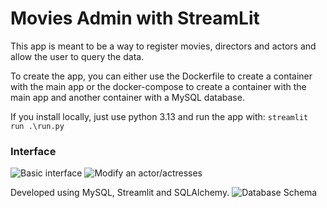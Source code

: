 # Movies Admin with StreamLit

This app is meant to be a way to register movies, directors and actors and allow the user to query the data.

To create the app, you can either use the Dockerfile to create a container with the main app or the docker-compose to
create a container with the main app and another container with a MySQL database.

If you install locally, just use python 3.13 and run the app with: ``streamlit run .\run.py``

### Interface

![Basic interface](https://i.postimg.cc/G2ymCjbj/DF72-DA7-F-9697-43-A2-8350-71-CAA50-F974-B.png)
![Modify an actor/actresses](https://i.postimg.cc/yNSHgY21/Sin-t-tulo.png)

Developed using MySQL, Streamlit and SQLAlchemy.
![Database Schema](https://i.postimg.cc/KctsNj3j/598-D3239-05-BB-49-F3-9233-EA11-B26-E5475.png)